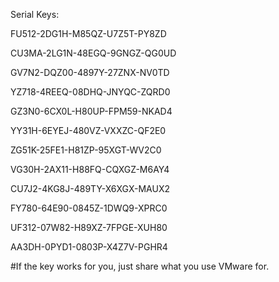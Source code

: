 Serial Keys:

FU512-2DG1H-M85QZ-U7Z5T-PY8ZD

CU3MA-2LG1N-48EGQ-9GNGZ-QG0UD

GV7N2-DQZ00-4897Y-27ZNX-NV0TD

YZ718-4REEQ-08DHQ-JNYQC-ZQRD0

GZ3N0-6CX0L-H80UP-FPM59-NKAD4

YY31H-6EYEJ-480VZ-VXXZC-QF2E0

ZG51K-25FE1-H81ZP-95XGT-WV2C0

VG30H-2AX11-H88FQ-CQXGZ-M6AY4

CU7J2-4KG8J-489TY-X6XGX-MAUX2

FY780-64E90-0845Z-1DWQ9-XPRC0

UF312-07W82-H89XZ-7FPGE-XUH80

AA3DH-0PYD1-0803P-X4Z7V-PGHR4

#If the key works for you, just share what you use VMware for.
